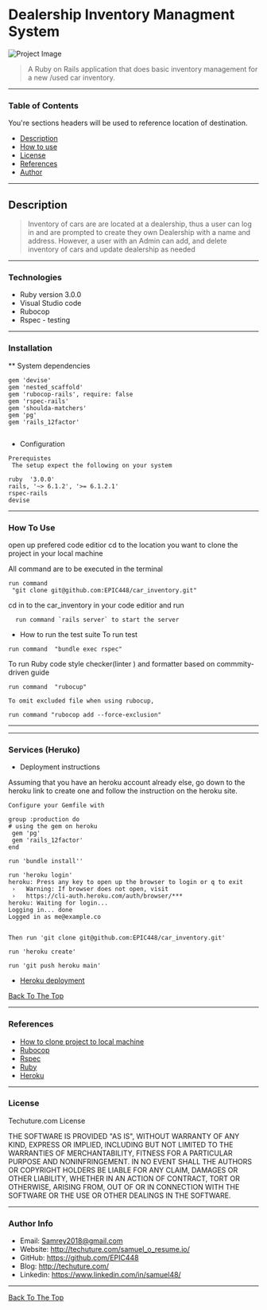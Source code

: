 # Dealership Inventory Managment System

![Project Image](https://cdn-ds.com/media/websites/2918/content/Top_11.jpg?s=495996)

>A Ruby on Rails application that does basic inventory management for a new /used car inventory.

--- 

### Table of Contents
You're sections headers will be used to reference location of destination.

- [Description](#description)
- [How to use](#How-to-use)
- [License](#License)
- [References](#References)
- [Author](#Author)

---
## Description

>Inventory of cars are are located at a dealership, thus a user can log in and are prompted to create they own Dealership with a name and address.
> However, a user with an Admin can add, and delete inventory of cars and update dealership as needed

---
### Technologies

- Ruby version 3.0.0
- Visual Studio code
- Rubocop 
- Rspec - testing

---
### Installation

 ** System dependencies

```
gem 'devise'
gem 'nested_scaffold'
gem 'rubocop-rails', require: false
gem 'rspec-rails'
gem 'shoulda-matchers'
gem 'pg'
gem 'rails_12factor'
 
```
 * Configuration
 
 ```
 Prerequistes
  The setup expect the following on your system

 ruby  '3.0.0'
 rails, '~> 6.1.2', '>= 6.1.2.1'
 rspec-rails
 devise
```
---
### How To Use
 open up prefered code editior
 cd to the location you want to clone the project in your local machine  

 All command are to be executed in the terminal
 ```
 run command
  "git clone git@github.com:EPIC448/car_inventory.git"
```
cd in to the car_inventory in your code editior and run 
```
  run command `rails server` to start the server
 ```

 * How to run the test suite
To run test
 ```
 run command  "bundle exec rspec"
```
To run Ruby code style checker(linter ) and formatter based on commmity-driven guide
 ```
 run command  "rubocup"

To omit excluded file when using rubocup,

 run command "rubocop add --force-exclusion"
```
---

---
### Services (Heruko)

* Deployment instructions

 Assuming that you have an heroku account already else, go down to the heroku link to create one and follow the instruction on the heroku site.
```
Configure your Gemfile with

group :production do
# using the gem on heroku
 gem 'pg'
 gem 'rails_12factor'
end

run 'bundle install''

run 'heroku login'
heroku: Press any key to open up the browser to login or q to exit
 ›   Warning: If browser does not open, visit
 ›   https://cli-auth.heroku.com/auth/browser/***
heroku: Waiting for login...
Logging in... done
Logged in as me@example.co


Then run 'git clone git@github.com:EPIC448/car_inventory.git'

run 'heroku create'

run 'git push heroku main'

```


-  [Heroku deployment](#https://tranquil-depths-24424.herokuapp.com/users/sign_in)

[Back To The Top](#Dealership-Inventory-Managment-System)

---
### References

- [How to clone project to local machine](https://docs.github.com/en/github/creating-cloning-and-archiving-repositories/cloning-a-repository)
- [Rubocop](https://rubocop.org/#:~:text=RuboCop%20is%20a%20Ruby%20code,community%2Ddriven%20Ruby%20Style%20Guide.)
- [Rspec](https://relishapp.com/rspec/rspec-rails/v/4-0/docs/)
- [Ruby](https://ruby-doc.org/)
- [Heroku](https://devcenter.heroku.com/articles/getting-started-with-ruby#deploy-the-app)


---
### License
Techuture.com License

THE SOFTWARE IS PROVIDED "AS IS", WITHOUT WARRANTY OF ANY KIND, EXPRESS OR IMPLIED, INCLUDING BUT NOT LIMITED TO THE WARRANTIES OF MERCHANTABILITY, FITNESS FOR A PARTICULAR PURPOSE AND NONINFRINGEMENT. IN NO EVENT SHALL THE AUTHORS OR COPYRIGHT HOLDERS BE LIABLE FOR ANY CLAIM, DAMAGES OR OTHER LIABILITY, WHETHER IN AN ACTION OF CONTRACT, TORT OR OTHERWISE, ARISING FROM, OUT OF OR IN CONNECTION WITH THE SOFTWARE OR THE USE OR OTHER DEALINGS IN THE SOFTWARE.

---

### Author Info

- Email: Samrey2018@gmail.com
- Website: http://techuture.com/samuel_o_resume.io/
- GitHub:  https://github.com/EPIC448  
- Blog:      http://techuture.com/    
- Linkedin: https://www.linkedin.com/in/samuel48/ 
---
 
[Back To The Top](#Dealership-Inventory-Managment-System)
